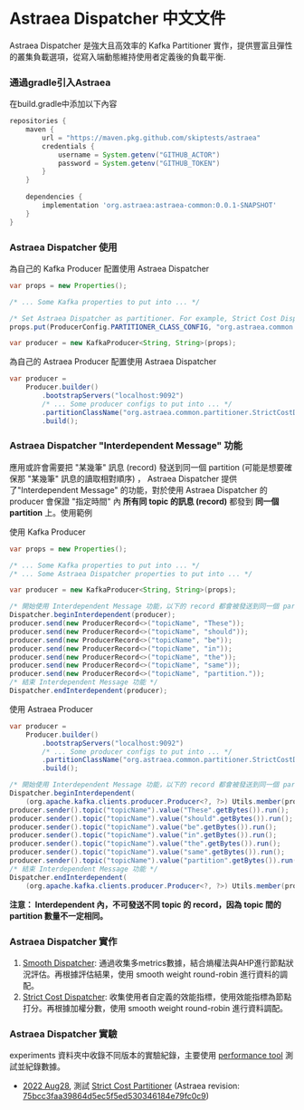 Astraea Dispatcher 中文文件
===
Astraea Dispatcher 是強大且高效率的 Kafka Partitioner 實作，提供豐富且彈性的叢集負載選項，從寫入端動態維持使用者定義後的負載平衡.

### 通過gradle引入Astraea
在build.gradle中添加以下內容
```gradle
repositories {
    maven {
        url = "https://maven.pkg.github.com/skiptests/astraea"
        credentials {
            username = System.getenv("GITHUB_ACTOR")
            password = System.getenv("GITHUB_TOKEN")
        }
    }
    
    dependencies {
        implementation 'org.astraea:astraea-common:0.0.1-SNAPSHOT'
    }
}
```

### Astraea Dispatcher 使用

為自己的 Kafka Producer 配置使用 Astraea Dispatcher

```java
var props = new Properties();

/* ... Some Kafka properties to put into ... */

/* Set Astraea Dispatcher as partitioner. For example, Strict Cost Dispatcher*/
props.put(ProducerConfig.PARTITIONER_CLASS_CONFIG, "org.astraea.common.partitioner.StrictCostDispatcher");

var producer = new KafkaProducer<String, String>(props);
```

為自己的 Astraea Producer 配置使用 Astraea Dispatcher

```java
var producer =
    Producer.builder()
        .bootstrapServers("localhost:9092")
        /* ... Some producer configs to put into ... */
        .partitionClassName("org.astraea.common.partitioner.StrictCostDispatcher")
        .build();
```



### Astraea Dispatcher "Interdependent Message" 功能

應用或許會需要把 "某幾筆" 訊息 (record) 發送到同一個 partition (可能是想要確保那 "某幾筆" 訊息的讀取相對順序) ， Astraea Dispatcher 提供了"Interdependent Message" 的功能，對於使用 Astraea Dispatcher 的 producer 會保證 "指定時間" 內 **所有同 topic 的訊息 (record)** 都發到 **同一個 partition** 上。使用範例

使用 Kafka Producer

```java
var props = new Properties();

/* ... Some Kafka properties to put into ... */
/* ... Some Astraea Dispatcher properties to put into ... */

var producer = new KafkaProducer<String, String>(props);

/* 開始使用 Interdependent Message 功能，以下的 record 都會被發送到同一個 partition 上 */
Dispatcher.beginInterdependent(producer);
producer.send(new ProducerRecord<>("topicName", "These"));
producer.send(new ProducerRecord<>("topicName", "should"));
producer.send(new ProducerRecord<>("topicName", "be"));
producer.send(new ProducerRecord<>("topicName", "in"));
producer.send(new ProducerRecord<>("topicName", "the"));
producer.send(new ProducerRecord<>("topicName", "same"));
producer.send(new ProducerRecord<>("topicName", "partition."));
/* 結束 Interdependent Message 功能 */
Dispatcher.endInterdependent(producer);
```

使用 Astraea Producer

```java
var producer =
    Producer.builder()
        .bootstrapServers("localhost:9092")
        /* ... Some producer configs to put into ... */
        .partitionClassName("org.astraea.common.partitioner.StrictCostDispatcher")
        .build();

/* 開始使用 Interdependent Message 功能，以下的 record 都會被發送到同一個 partition 上 */
Dispatcher.beginInterdependent(
    (org.apache.kafka.clients.producer.Producer<?, ?>) Utils.member(producer, "kafkaProducer"));
producer.sender().topic("topicName").value("These".getBytes()).run();
producer.sender().topic("topicName").value("should".getBytes()).run();
producer.sender().topic("topicName").value("be".getBytes()).run();
producer.sender().topic("topicName").value("in".getBytes()).run();
producer.sender().topic("topicName").value("the".getBytes()).run();
producer.sender().topic("topicName").value("same".getBytes()).run();
producer.sender().topic("topicName").value("partition".getBytes()).run();
/* 結束 Interdependent Message 功能 */
Dispatcher.endInterdependent(
    (org.apache.kafka.clients.producer.Producer<?, ?>) Utils.member(producer, "kafkaProducer"));
```

**注意： Interdependent 內，不可發送不同 topic 的 record，因為 topic 間的 partition 數量不一定相同。**

### Astraea Dispatcher 實作

1. [Smooth Dispatcher](smooth_dispatcher.md):  通過收集多metrics數據，結合熵權法與AHP進行節點狀況評估。再根據評估結果，使用 smooth weight round-robin 進行資料的調配。
1. [Strict Cost Dispatcher](./strict_cost_dispatcher.md): 收集使用者自定義的效能指標，使用效能指標為節點打分。再根據加權分數，使用 smooth weight round-robin 進行資料調配。

### Astraea Dispatcher 實驗

experiments 資料夾中收錄不同版本的實驗紀錄，主要使用 [performance tool](../performance_benchmark.md) 測試並紀錄數據。

* [2022 Aug28](experiments/StrictCostDispatcher_1.md), 測試 [Strict Cost Partitioner](./strict_cost_dispatcher.md) (Astraea revision: [75bcc3faa39864d5ec5f5ed530346184e79fc0c9](https://github.com/skiptests/astraea/tree/75bcc3faa39864d5ec5f5ed530346184e79fc0c9))